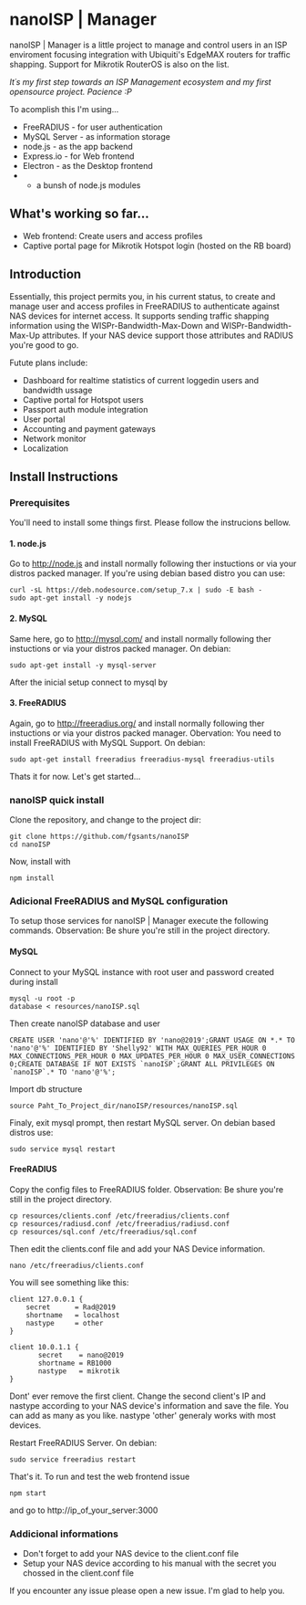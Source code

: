 # nanoISP | Manager
nanoISP | Manager is a little project to manage and control users in an ISP enviroment focusing integration with Ubiquiti's EdgeMAX routers for traffic shapping. Support for Mikrotik RouterOS is also on the list. 

_It´s my first step towards an ISP Management ecosystem and my first opensource project. Pacience :P_

To acomplish this I'm using...
  * FreeRADIUS - for user authentication
  * MySQL Server - as information storage
  * node.js - as the app backend
  * Express.io - for Web frontend
  * Electron - as the Desktop frontend
  * + a bunsh of node.js modules


## What's working so far...

* Web frontend:
  Create users and access profiles
* Captive portal page for Mikrotik Hotspot login (hosted on the RB board)


## Introduction

Essentially, this project permits you, in his current status, to create and manage user and access profiles in FreeRADIUS to authenticate against NAS devices for internet access. It supports sending traffic shapping information using the WISPr-Bandwidth-Max-Down and WISPr-Bandwidth-Max-Up attributes. If your NAS device support those attributes and RADIUS you're good to go.

Futute plans include:
* Dashboard for realtime statistics of current loggedin users and bandwidth ussage
* Captive portal for Hotspot users
* Passport auth module integration
* User portal
* Accounting and payment gateways
* Network monitor
* Localization


## Install Instructions

### Prerequisites

You'll need to install some things first. Please follow the instrucions bellow.

#### 1. node.js
Go to http://node.js and install normally following ther instuctions or via your distros packed manager.
If you're using debian based distro you can use:
```
curl -sL https://deb.nodesource.com/setup_7.x | sudo -E bash -
sudo apt-get install -y nodejs
```

#### 2. MySQL
Same here, go to http://mysql.com/ and install normally following ther instuctions or via your distros packed manager.
On debian:
```
sudo apt-get install -y mysql-server
```
After the inicial setup connect to mysql by

#### 3. FreeRADIUS
Again, go to http://freeradius.org/ and install normally following ther instuctions or via your distros packed manager.
Obervation: You need to install FreeRADIUS with MySQL Support.
On debian:
```
sudo apt-get install freeradius freeradius-mysql freeradius-utils
```

Thats it for now. Let's get started...

### nanoISP quick install

Clone the repository, and change to the project dir:
```
git clone https://github.com/fgsants/nanoISP
cd nanoISP
```
Now, install with
```
npm install
```

### Adicional FreeRADIUS and MySQL configuration

To setup those services for nanoISP | Manager execute the following commands.
Observation: Be shure you're still in the project directory.

#### MySQL
Connect to your MySQL instance with root user and password created during install 
```
mysql -u root -p 
database < resources/nanoISP.sql
```
Then create nanoISP database and user
```
CREATE USER 'nano'@'%' IDENTIFIED BY 'nano@2019';GRANT USAGE ON *.* TO 'nano'@'%' IDENTIFIED BY 'Shelly92' WITH MAX_QUERIES_PER_HOUR 0 MAX_CONNECTIONS_PER_HOUR 0 MAX_UPDATES_PER_HOUR 0 MAX_USER_CONNECTIONS 0;CREATE DATABASE IF NOT EXISTS `nanoISP`;GRANT ALL PRIVILEGES ON `nanoISP`.* TO 'nano'@'%';
```
Import db structure
```
source Paht_To_Project_dir/nanoISP/resources/nanoISP.sql
```
Finaly, exit mysql prompt,  then restart MySQL server. On debian based distros use:
```
sudo service mysql restart
```

#### FreeRADIUS
Copy the config files to FreeRADIUS folder.
Observation: Be shure you're still in the project directory.
```
cp resources/clients.conf /etc/freeradius/clients.conf
cp resources/radiusd.conf /etc/freeradius/radiusd.conf
cp resources/sql.conf /etc/freeradius/sql.conf
```
Then edit the clients.conf file and add your NAS Device information.
```
nano /etc/freeradius/clients.conf
```
You will see something like this:
```
client 127.0.0.1 {
	secret		= Rad@2019
    shortname   = localhost
	nastype     = other	
}

client 10.0.1.1 {
       secret    = nano@2019
       shortname = RB1000
       nastype   = mikrotik
}
```
Dont' ever remove the first client. Change the second client's IP and nastype according to your NAS device's information and save the file. You can add as many as you like. nastype 'other' generaly works with most devices.

Restart FreeRADIUS Server. On debian:
```
sudo service freeradius restart
```

That's it. To run and test the web frontend issue
```
npm start
```
and go to http://ip_of_your_server:3000

### Addicional informations

* Don't forget to add your NAS device to the client.conf file
* Setup your NAS device according to his manual with the secret you chossed in the client.conf file

If you encounter any issue please open a new issue. I'm glad to help you.
